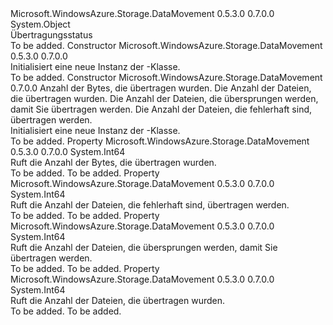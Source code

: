 <Type Name="TransferStatus" FullName="Microsoft.WindowsAzure.Storage.DataMovement.TransferStatus">
  <TypeSignature Language="C#" Value="public sealed class TransferStatus" />
  <TypeSignature Language="ILAsm" Value=".class public auto ansi sealed beforefieldinit TransferStatus extends System.Object" />
  <TypeSignature Language="DocId" Value="T:Microsoft.WindowsAzure.Storage.DataMovement.TransferStatus" />
  <TypeSignature Language="VB.NET" Value="Public NotInheritable Class TransferStatus" />
  <TypeSignature Language="F#" Value="type TransferStatus = class" />
  <AssemblyInfo>
    <AssemblyName>Microsoft.WindowsAzure.Storage.DataMovement</AssemblyName>
    <AssemblyVersion>0.5.3.0</AssemblyVersion>
    <AssemblyVersion>0.7.0.0</AssemblyVersion>
  </AssemblyInfo>
  <Base>
    <BaseTypeName>System.Object</BaseTypeName>
  </Base>
  <Interfaces />
  <Docs>
    <summary>
            Übertragungsstatus
            </summary>
    <remarks>To be added.</remarks>
  </Docs>
  <Members>
    <Member MemberName=".ctor">
      <MemberSignature Language="C#" Value="public TransferStatus ();" />
      <MemberSignature Language="ILAsm" Value=".method public hidebysig specialname rtspecialname instance void .ctor() cil managed" />
      <MemberSignature Language="DocId" Value="M:Microsoft.WindowsAzure.Storage.DataMovement.TransferStatus.#ctor" />
      <MemberSignature Language="VB.NET" Value="Public Sub New ()" />
      <MemberType>Constructor</MemberType>
      <AssemblyInfo>
        <AssemblyName>Microsoft.WindowsAzure.Storage.DataMovement</AssemblyName>
        <AssemblyVersion>0.5.3.0</AssemblyVersion>
        <AssemblyVersion>0.7.0.0</AssemblyVersion>
      </AssemblyInfo>
      <Parameters />
      <Docs>
        <summary>
            Initialisiert eine neue Instanz der <see cref="T:Microsoft.WindowsAzure.Storage.DataMovement.TransferStatus" />-Klasse.
            </summary>
        <remarks>To be added.</remarks>
      </Docs>
    </Member>
    <Member MemberName=".ctor">
      <MemberSignature Language="C#" Value="public TransferStatus (long bytesTransferred, long numberOfFilesTransferred, long numberOfFilesSkipped, long numberOfFilesFailed);" />
      <MemberSignature Language="ILAsm" Value=".method public hidebysig specialname rtspecialname instance void .ctor(int64 bytesTransferred, int64 numberOfFilesTransferred, int64 numberOfFilesSkipped, int64 numberOfFilesFailed) cil managed" />
      <MemberSignature Language="DocId" Value="M:Microsoft.WindowsAzure.Storage.DataMovement.TransferStatus.#ctor(System.Int64,System.Int64,System.Int64,System.Int64)" />
      <MemberSignature Language="VB.NET" Value="Public Sub New (bytesTransferred As Long, numberOfFilesTransferred As Long, numberOfFilesSkipped As Long, numberOfFilesFailed As Long)" />
      <MemberSignature Language="F#" Value="new Microsoft.WindowsAzure.Storage.DataMovement.TransferStatus : int64 * int64 * int64 * int64 -&gt; Microsoft.WindowsAzure.Storage.DataMovement.TransferStatus" Usage="new Microsoft.WindowsAzure.Storage.DataMovement.TransferStatus (bytesTransferred, numberOfFilesTransferred, numberOfFilesSkipped, numberOfFilesFailed)" />
      <MemberType>Constructor</MemberType>
      <AssemblyInfo>
        <AssemblyName>Microsoft.WindowsAzure.Storage.DataMovement</AssemblyName>
        <AssemblyVersion>0.7.0.0</AssemblyVersion>
      </AssemblyInfo>
      <Parameters>
        <Parameter Name="bytesTransferred" Type="System.Int64" />
        <Parameter Name="numberOfFilesTransferred" Type="System.Int64" />
        <Parameter Name="numberOfFilesSkipped" Type="System.Int64" />
        <Parameter Name="numberOfFilesFailed" Type="System.Int64" />
      </Parameters>
      <Docs>
        <param name="bytesTransferred">Anzahl der Bytes, die übertragen wurden.</param>
        <param name="numberOfFilesTransferred">Die Anzahl der Dateien, die übertragen wurden.</param>
        <param name="numberOfFilesSkipped">Die Anzahl der Dateien, die übersprungen werden, damit Sie übertragen werden.</param>
        <param name="numberOfFilesFailed">Die Anzahl der Dateien, die fehlerhaft sind, übertragen werden.</param>
        <summary>
            Initialisiert eine neue Instanz der <see cref="T:Microsoft.WindowsAzure.Storage.DataMovement.TransferStatus" />-Klasse.
            </summary>
        <remarks>To be added.</remarks>
      </Docs>
    </Member>
    <Member MemberName="BytesTransferred">
      <MemberSignature Language="C#" Value="public long BytesTransferred { get; }" />
      <MemberSignature Language="ILAsm" Value=".property instance int64 BytesTransferred" />
      <MemberSignature Language="DocId" Value="P:Microsoft.WindowsAzure.Storage.DataMovement.TransferStatus.BytesTransferred" />
      <MemberSignature Language="VB.NET" Value="Public ReadOnly Property BytesTransferred As Long" />
      <MemberSignature Language="F#" Value="member this.BytesTransferred : int64" Usage="Microsoft.WindowsAzure.Storage.DataMovement.TransferStatus.BytesTransferred" />
      <MemberType>Property</MemberType>
      <AssemblyInfo>
        <AssemblyName>Microsoft.WindowsAzure.Storage.DataMovement</AssemblyName>
        <AssemblyVersion>0.5.3.0</AssemblyVersion>
        <AssemblyVersion>0.7.0.0</AssemblyVersion>
      </AssemblyInfo>
      <ReturnValue>
        <ReturnType>System.Int64</ReturnType>
      </ReturnValue>
      <Docs>
        <summary>
            Ruft die Anzahl der Bytes, die übertragen wurden.
            </summary>
        <value>To be added.</value>
        <remarks>To be added.</remarks>
      </Docs>
    </Member>
    <Member MemberName="NumberOfFilesFailed">
      <MemberSignature Language="C#" Value="public long NumberOfFilesFailed { get; }" />
      <MemberSignature Language="ILAsm" Value=".property instance int64 NumberOfFilesFailed" />
      <MemberSignature Language="DocId" Value="P:Microsoft.WindowsAzure.Storage.DataMovement.TransferStatus.NumberOfFilesFailed" />
      <MemberSignature Language="VB.NET" Value="Public ReadOnly Property NumberOfFilesFailed As Long" />
      <MemberSignature Language="F#" Value="member this.NumberOfFilesFailed : int64" Usage="Microsoft.WindowsAzure.Storage.DataMovement.TransferStatus.NumberOfFilesFailed" />
      <MemberType>Property</MemberType>
      <AssemblyInfo>
        <AssemblyName>Microsoft.WindowsAzure.Storage.DataMovement</AssemblyName>
        <AssemblyVersion>0.5.3.0</AssemblyVersion>
        <AssemblyVersion>0.7.0.0</AssemblyVersion>
      </AssemblyInfo>
      <ReturnValue>
        <ReturnType>System.Int64</ReturnType>
      </ReturnValue>
      <Docs>
        <summary>
            Ruft die Anzahl der Dateien, die fehlerhaft sind, übertragen werden.
            </summary>
        <value>To be added.</value>
        <remarks>To be added.</remarks>
      </Docs>
    </Member>
    <Member MemberName="NumberOfFilesSkipped">
      <MemberSignature Language="C#" Value="public long NumberOfFilesSkipped { get; }" />
      <MemberSignature Language="ILAsm" Value=".property instance int64 NumberOfFilesSkipped" />
      <MemberSignature Language="DocId" Value="P:Microsoft.WindowsAzure.Storage.DataMovement.TransferStatus.NumberOfFilesSkipped" />
      <MemberSignature Language="VB.NET" Value="Public ReadOnly Property NumberOfFilesSkipped As Long" />
      <MemberSignature Language="F#" Value="member this.NumberOfFilesSkipped : int64" Usage="Microsoft.WindowsAzure.Storage.DataMovement.TransferStatus.NumberOfFilesSkipped" />
      <MemberType>Property</MemberType>
      <AssemblyInfo>
        <AssemblyName>Microsoft.WindowsAzure.Storage.DataMovement</AssemblyName>
        <AssemblyVersion>0.5.3.0</AssemblyVersion>
        <AssemblyVersion>0.7.0.0</AssemblyVersion>
      </AssemblyInfo>
      <ReturnValue>
        <ReturnType>System.Int64</ReturnType>
      </ReturnValue>
      <Docs>
        <summary>
            Ruft die Anzahl der Dateien, die übersprungen werden, damit Sie übertragen werden.
            </summary>
        <value>To be added.</value>
        <remarks>To be added.</remarks>
      </Docs>
    </Member>
    <Member MemberName="NumberOfFilesTransferred">
      <MemberSignature Language="C#" Value="public long NumberOfFilesTransferred { get; }" />
      <MemberSignature Language="ILAsm" Value=".property instance int64 NumberOfFilesTransferred" />
      <MemberSignature Language="DocId" Value="P:Microsoft.WindowsAzure.Storage.DataMovement.TransferStatus.NumberOfFilesTransferred" />
      <MemberSignature Language="VB.NET" Value="Public ReadOnly Property NumberOfFilesTransferred As Long" />
      <MemberSignature Language="F#" Value="member this.NumberOfFilesTransferred : int64" Usage="Microsoft.WindowsAzure.Storage.DataMovement.TransferStatus.NumberOfFilesTransferred" />
      <MemberType>Property</MemberType>
      <AssemblyInfo>
        <AssemblyName>Microsoft.WindowsAzure.Storage.DataMovement</AssemblyName>
        <AssemblyVersion>0.5.3.0</AssemblyVersion>
        <AssemblyVersion>0.7.0.0</AssemblyVersion>
      </AssemblyInfo>
      <ReturnValue>
        <ReturnType>System.Int64</ReturnType>
      </ReturnValue>
      <Docs>
        <summary>
            Ruft die Anzahl der Dateien, die übertragen wurden.
            </summary>
        <value>To be added.</value>
        <remarks>To be added.</remarks>
      </Docs>
    </Member>
  </Members>
</Type>